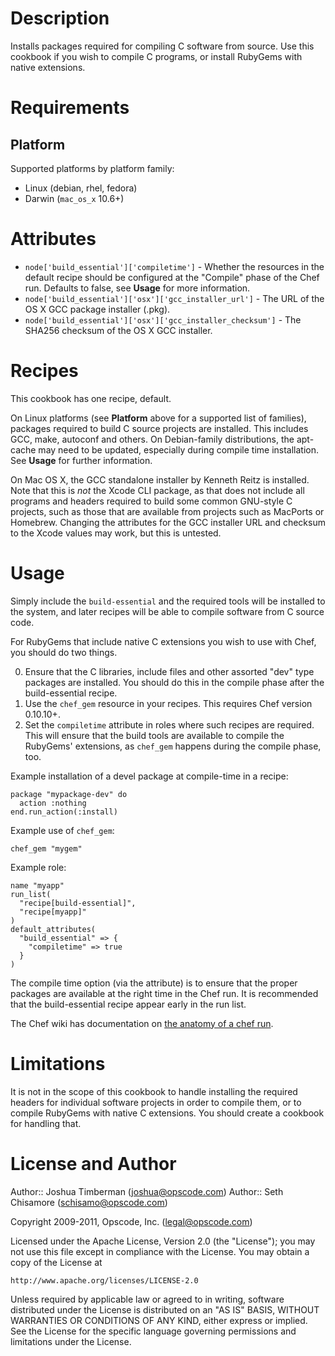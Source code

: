 Description
===========

Installs packages required for compiling C software from source. Use
this cookbook if you wish to compile C programs, or install RubyGems
with native extensions.

Requirements
============

## Platform

Supported platforms by platform family:

* Linux (debian, rhel, fedora)
* Darwin (`mac_os_x` 10.6+)

Attributes
==========

* `node['build_essential']['compiletime']` - Whether the resources in
the default recipe should be configured at the "Compile" phase of the
Chef run. Defaults to false, see __Usage__ for more information.
* `node['build_essential']['osx']['gcc_installer_url']` - The URL of
  the OS X GCC package installer (.pkg).
* `node['build_essential']['osx']['gcc_installer_checksum']` - The
  SHA256 checksum of the OS X GCC installer.

Recipes
=======

This cookbook has one recipe, default.

On Linux platforms (see __Platform__ above for a supported list of
families), packages required to build C source projects are installed.
This includes GCC, make, autoconf and others. On Debian-family
distributions, the apt-cache may need to be updated, especially during
compile time installation. See __Usage__ for further information.

On Mac OS X, the GCC standalone installer by Kenneth Reitz is
installed. Note that this is *not* the Xcode CLI package, as that does
not include all programs and headers required to build some common
GNU-style C projects, such as those that are available from projects
such as MacPorts or Homebrew. Changing the attributes for the GCC
installer URL and checksum to the Xcode values may work, but this is
untested.

Usage
=====

Simply include the `build-essential` and the required tools will be
installed to the system, and later recipes will be able to compile
software from C source code.

For RubyGems that include native C extensions you wish to use with
Chef, you should do two things.

0. Ensure that the C libraries, include files and other assorted "dev"
type packages are installed. You should do this in the compile phase
after the build-essential recipe.
1. Use the `chef_gem` resource in your recipes. This requires Chef version 0.10.10+.
2. Set the `compiletime` attribute in roles where such recipes are
required. This will ensure that the build tools are available to
compile the RubyGems' extensions, as `chef_gem` happens during the
compile phase, too.

Example installation of a devel package at compile-time in a recipe:

    package "mypackage-dev" do
      action :nothing
    end.run_action(:install)

Example use of `chef_gem`:

    chef_gem "mygem"

Example role:

    name "myapp"
    run_list(
      "recipe[build-essential]",
      "recipe[myapp]"
    )
    default_attributes(
      "build_essential" => {
        "compiletime" => true
      }
    )

The compile time option (via the attribute) is to ensure that the
proper packages are available at the right time in the Chef run. It is
recommended that the build-essential recipe appear early in the run
list.

The Chef wiki has documentation on
[the anatomy of a chef run](http://wiki.opscode.com/display/chef/Anatomy+of+a+Chef+Run).

Limitations
===========

It is not in the scope of this cookbook to handle installing the
required headers for individual software projects in order to compile
them, or to compile RubyGems with native C extensions. You should
create a cookbook for handling that.

License and Author
==================

Author:: Joshua Timberman (<joshua@opscode.com>)
Author:: Seth Chisamore (<schisamo@opscode.com>)

Copyright 2009-2011, Opscode, Inc. (<legal@opscode.com>)

Licensed under the Apache License, Version 2.0 (the "License");
you may not use this file except in compliance with the License.
You may obtain a copy of the License at

    http://www.apache.org/licenses/LICENSE-2.0

Unless required by applicable law or agreed to in writing, software
distributed under the License is distributed on an "AS IS" BASIS,
WITHOUT WARRANTIES OR CONDITIONS OF ANY KIND, either express or implied.
See the License for the specific language governing permissions and
limitations under the License.

